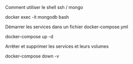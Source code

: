 Comment utiliser le shell ssh / mongo

docker exec -it mongodb bash

Démarrer les services dans un fichier docker-compose.yml

docker-compose up -d

Arrêter et supprimer les services et leurs volumes

docker-compose down -v
